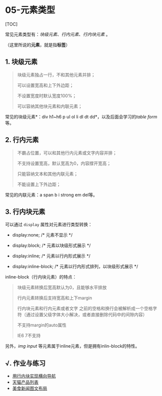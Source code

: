 # 05-元素类型
[TOC]

常见元素类型有：*块级元素、行内元素、行内块元素* 。

（这里所说的**元素**，就是指**标签**）

## 1. 块级元素

> 块级元素独占一行，不和其他元素并排；
>
> 可以设置宽高和上下外边距；
>
> 不设置宽度时默认宽度100%；
>
> 可以容纳其他块元素和内联元素；

常见的块级元素*：div h1~h6 p ul ol li dl dt dd*，以及后面会学习的*table form*等。

## 2. 行内元素

> 不霸占位置，可以和其他行内元素或文字内容并排；
>
> 不支持设置宽高，默认宽高为0，内容撑开宽高；
>
> 只能容纳文本和其他内联元素；
>
> 不能设置上下外边距；

常见的内联元素：a span b i strong em del等。

## 3. 行内块元素

可以通过 `display` 属性对元素进行类型转换：

- display:none; /* 元素不显示 */

- display:block; /* 元素以块级形式展示 */

- display:inline; /* 元素以行内形式展示 */

- display:inline-block; /* 元素以行内形式排列，以块级形式展示 */

inline-block（行内块元素）的特点：

> 块级元素转换后宽高默认为0，且能够水平排放
>
> 行内元素转换后支持宽高和上下margin
>
> 行内块元素和行内元素或者文字 之前的空格和换行会被解析成一个空格字符（通过设置父级字体大小解决，或者直接删除代码中的间隙内容）
>
> 不支持margin的auto属性
>
> IE6 7不支持

另外，*img input* 等元素属于inline元素，但是拥有inlin-block的特性。

## √. 作业与练习

- [用行内块实现横向导航](http://static.zzhitong.com/lesson-files/html/code/5-1.html)
- [天猫产品列表](http://static.zzhitong.com/lesson-files/html/code/5-2.html)
- [美食新闻图文布局](http://static.zzhitong.com/lesson-files/html/code/5-3.html)

